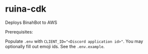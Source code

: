 # ruina-cdk

Deploys BinahBot to AWS

Prerequisites: <todo>

Populate `.env` with `CLIENT_ID="<Discord application id>"`. You may optionally fill out emoji ids. See the `.env.example`.
